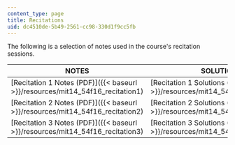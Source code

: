 ```yaml
---
content_type: page
title: Recitations
uid: dc4510de-5b49-2561-cc98-330d1f9cc5fb
---
```


The following is a selection of notes used in the course's recitation sessions. 

| NOTES | SOLUTIONS |
| --- | --- |
| [Recitation 1 Notes (PDF)]({{< baseurl >}}/resources/mit14_54f16_recitation1) | [Recitation 1 Solutions (PDF)]({{< baseurl >}}/resources/mit14_54f16_solrecitation1) |
| [Recitation 2 Notes (PDF)]({{< baseurl >}}/resources/mit14_54f16_recitation2) | [Recitation 2 Solutions (PDF)]({{< baseurl >}}/resources/mit14_54f16_solrecitation2) |
| [Recitation 3 Notes (PDF)]({{< baseurl >}}/resources/mit14_54f16_recitation3) | [Recitation 3 Solutions (PDF)]({{< baseurl >}}/resources/mit14_54f16_solrecitation3)